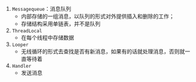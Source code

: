 1. `Messagequeue`：消息队列
    - 内部存储的一组消息，以队列的形式对外提供插入和删除的工作；
    - 存储结构采用单链表，并不是队列
2. `ThreadLocal`  
    -  在每个线程中存储数据
3. `Looper`
    -  无线循环的形式去查找是否有新消息，如果有的话就处理消息，否则就一直等待着
4. `Handler`
    - 发送消息
